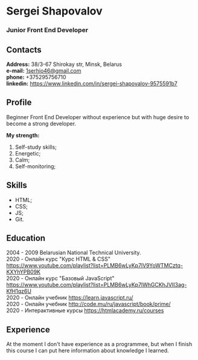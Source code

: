 # Sergei Shapovalov
### Junior Front End Developer

## Contacts
**Address:**       38/3-67 Shirokay str, Minsk, Belarus  
**e-mail:**        1serhio46@gmail.com  
**phone:**         +375295756710  
**linkedin:**      <https://www.linkedin.com/in/sergei-shapovalov-9575591b7>  

## Profile  
Beginner Front End Developer without experience but with huge desire to become a strong developer.

**My strength:**
1. Self-study skills;  
1. Energetic;  
1. Calm;  
1. Self-monitoring;  

## Skills
  - HTML;
  - CSS;
  - JS;
  - Git.

## Education  
2004 - 2009 Belarusian National Techniсal University.  
2020 - Онлайн курс "Курс HTML & CSS" <https://www.youtube.com/playlist?list=PLMB6wLyKp7lV9YoWTMCztq-KXYhYPB09K>  
2020 - Онлайн курс "Базовый JavaScript" <https://www.youtube.com/playlist?list=PLMB6wLyKp7lWhGCKhJVII3ag-KfH1qz6U>  
2020 - Онлайн учебник <https://learn.javascript.ru/>  
2020 - Онлайн учебник <http://code.mu/ru/javascript/book/prime/>  
2020 - Интерактивные курсы <https://htmlacademy.ru/courses>  

## Experience
At the moment I don't have experience as a programmee, but when I finish this course I can put here information about knowledge I learned.
